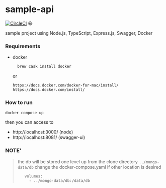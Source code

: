 # sample-api 
[![CircleCI](https://circleci.com/gh/emauricio/sample-api.svg?style=svg&circle-token=f03add2f74d71360b83eba3c8b26af9638ecc1a8)](https://circleci.com/gh/emauricio/sample-api) :satisfied:

sample project using Node.js, TypeScript, Express.js, Swagger, Docker

### Requirements

- docker 
  ```sh
    brew cask install docker
  ```
  or 
  ```text
  https://docs.docker.com/docker-for-mac/install/
  https://docs.docker.com/install/
  ```

### How to run 

```
docker-compose up
```

then you can access to 

- http://localhost:3000/  (node)
- http://localhost:8081/  (swagger-ui)

### NOTE'

> the db will be stored one level up from the clone directory `../mongo-data/db`
> change the docker-compose.yaml if other location is desired
> ```text
>    volumes:
>      - ../mongo-data/db:/data/db
> ```
